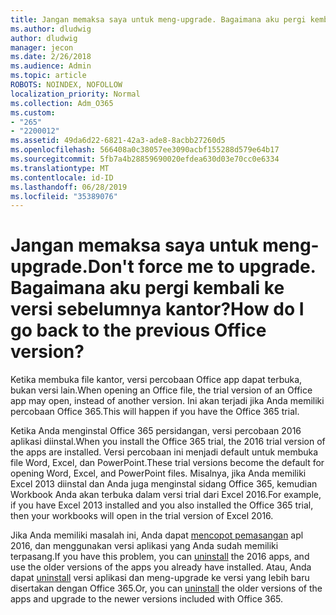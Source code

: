 ```yaml
---
title: Jangan memaksa saya untuk meng-upgrade. Bagaimana aku pergi kembali ke versi sebelumnya kantor?
ms.author: dludwig
author: dludwig
manager: jecon
ms.date: 2/26/2018
ms.audience: Admin
ms.topic: article
ROBOTS: NOINDEX, NOFOLLOW
localization_priority: Normal
ms.collection: Adm_O365
ms.custom:
- "265"
- "2200012"
ms.assetid: 49da6d22-6821-42a3-ade8-8acbb27260d5
ms.openlocfilehash: 566408a0c38057ee3090acbf155288d579e64b17
ms.sourcegitcommit: 5fb7a4b28859690020efdea630d03e70cc0e6334
ms.translationtype: MT
ms.contentlocale: id-ID
ms.lasthandoff: 06/28/2019
ms.locfileid: "35389076"
---
```

# <a name="dont-force-me-to-upgrade-how-do-i-go-back-to-the-previous-office-version"></a><span data-ttu-id="f00a3-103">Jangan memaksa saya untuk meng-upgrade.</span><span class="sxs-lookup"><span data-stu-id="f00a3-103">Don't force me to upgrade.</span></span> <span data-ttu-id="f00a3-104">Bagaimana aku pergi kembali ke versi sebelumnya kantor?</span><span class="sxs-lookup"><span data-stu-id="f00a3-104">How do I go back to the previous Office version?</span></span>

<span data-ttu-id="f00a3-105">Ketika membuka file kantor, versi percobaan Office app dapat terbuka, bukan versi lain.</span><span class="sxs-lookup"><span data-stu-id="f00a3-105">When opening an Office file, the trial version of an Office app may open, instead of another version.</span></span> <span data-ttu-id="f00a3-106">Ini akan terjadi jika Anda memiliki percobaan Office 365.</span><span class="sxs-lookup"><span data-stu-id="f00a3-106">This will happen if you have the Office 365 trial.</span></span>
  
<span data-ttu-id="f00a3-107">Ketika Anda menginstal Office 365 persidangan, versi percobaan 2016 aplikasi diinstal.</span><span class="sxs-lookup"><span data-stu-id="f00a3-107">When you install the Office 365 trial, the 2016 trial version of the apps are installed.</span></span> <span data-ttu-id="f00a3-108">Versi percobaan ini menjadi default untuk membuka file Word, Excel, dan PowerPoint.</span><span class="sxs-lookup"><span data-stu-id="f00a3-108">These trial versions become the default for opening Word, Excel, and PowerPoint files.</span></span> <span data-ttu-id="f00a3-109">Misalnya, jika Anda memiliki Excel 2013 diinstal dan Anda juga menginstal sidang Office 365, kemudian Workbook Anda akan terbuka dalam versi trial dari Excel 2016.</span><span class="sxs-lookup"><span data-stu-id="f00a3-109">For example, if you have Excel 2013 installed and you also installed the Office 365 trial, then your workbooks will open in the trial version of Excel 2016.</span></span>
  
<span data-ttu-id="f00a3-110">Jika Anda memiliki masalah ini, Anda dapat [mencopot pemasangan](https://support.office.com/article/9dd49b83-264a-477a-8fcc-2fdf5dbf61d8.aspx) apl 2016, dan menggunakan versi aplikasi yang Anda sudah memiliki terpasang.</span><span class="sxs-lookup"><span data-stu-id="f00a3-110">If you have this problem, you can [uninstall](https://support.office.com/article/9dd49b83-264a-477a-8fcc-2fdf5dbf61d8.aspx) the 2016 apps, and use the older versions of the apps you already have installed.</span></span> <span data-ttu-id="f00a3-111">Atau, Anda dapat [uninstall](https://support.office.com/article/9dd49b83-264a-477a-8fcc-2fdf5dbf61d8.aspx) versi aplikasi dan meng-upgrade ke versi yang lebih baru disertakan dengan Office 365.</span><span class="sxs-lookup"><span data-stu-id="f00a3-111">Or, you can [uninstall](https://support.office.com/article/9dd49b83-264a-477a-8fcc-2fdf5dbf61d8.aspx) the older versions of the apps and upgrade to the newer versions included with Office 365.</span></span>
